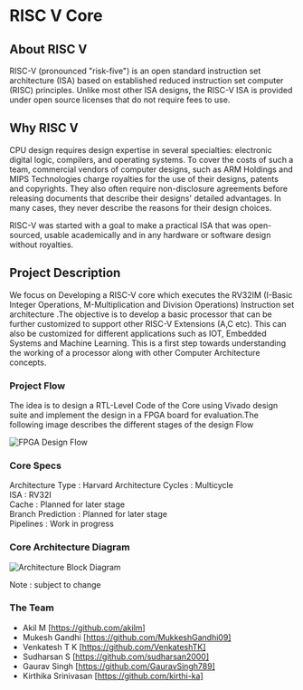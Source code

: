 # RISC V Core 

## About RISC V
RISC-V (pronounced "risk-five") is an open standard instruction set architecture (ISA) based on established reduced instruction set computer (RISC) principles. Unlike most other ISA designs, the RISC-V ISA is provided under open source licenses that do not require fees to use.

## Why RISC V
CPU design requires design expertise in several specialties: electronic digital logic, compilers, and operating systems. To cover the costs of such a team, commercial vendors of computer designs, such as ARM Holdings and MIPS Technologies charge royalties for the use of their designs, patents and copyrights. They also often require non-disclosure agreements before releasing documents that describe their designs' detailed advantages. In many cases, they never describe the reasons for their design choices.

RISC-V was started with a goal to make a practical ISA that was open-sourced, usable academically and in any hardware or software design without royalties.

## Project Description

We focus on Developing a RISC-V core which executes the RV32IM (I-Basic Integer Operations, M-Multiplication and Division Operations) Instruction set architecture .The objective is to develop a basic processor that can be further customized to support other RISC-V Extensions (A,C etc). This can also be customized for different applications such as IOT, Embedded Systems and Machine Learning. This is a first step towards understanding the working of a processor along with other Computer Architecture concepts.


### Project Flow 
The idea is to design a RTL-Level Code of the Core using Vivado design suite and implement the design in a FPGA board for evaluation.The following image describes the different stages of the design Flow

![FPGA Design Flow](https://github.com/spider-tronix/VLSI/blob/master/Flow%20Diagrams/FPGA%20Design%20Flow.png)

### Core Specs
Architecture Type : Harvard Architecture 
Cycles : Multicycle  
ISA : RV32I  
Cache : Planned for later stage  
Branch Prediction : Planned for later stage  
Pipelines : Work in progress

### Core Architecture Diagram

![Architecture Block Diagram](https://github.com/spider-tronix/VLSI/blob/master/Flow%20Diagrams/c45e5e76-cd15-468a-bf65-dc7a4b69c358.jfif)    

Note : subject to change

### The Team 

* Akil M [https://github.com/akilm]
* Mukesh Gandhi [https://github.com/MukkeshGandhi09]
* Venkatesh T K [https://github.com/VenkateshTK]
* Sudharsan S [https://github.com/sudharsan2000] 
* Gaurav Singh [https://github.com/GauravSingh789]
* Kirthika Srinivasan [https://github.com/kirthi-ka] 
